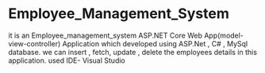 # Employee_Management_System
it is an Employee_management_system ASP.NET Core Web App(model-view-controller) Application which developed using ASP.Net , C# , MySql database. we can insert , fetch, update , delete the employees details in this application. used IDE- Visual Studio
